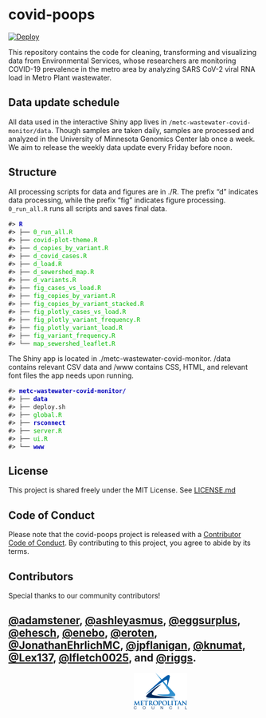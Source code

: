 
<!-- README.md is generated from README.Rmd. Please edit that file -->

# covid-poops

<!-- badges: start -->

[![Deploy](https://github.com/Metropolitan-Council/covid-poops/actions/workflows/deploy.yaml/badge.svg)](https://github.com/Metropolitan-Council/covid-poops/actions/workflows/deploy.yaml)
<!-- badges: end -->

This repository contains the code for cleaning, transforming and
visualizing data from Environmental Services, whose researchers are
monitoring COVID-19 prevalence in the metro area by analyzing SARS CoV-2
viral RNA load in Metro Plant wastewater.

## Data update schedule

All data used in the interactive Shiny app lives in
`/metc-wastewater-covid-monitor/data`. Though samples are taken daily,
samples are processed and analyzed in the University of Minnesota
Genomics Center lab once a week. We aim to release the weekly data
update every Friday before noon.

## Structure

All processing scripts for data and figures are in ./R. The prefix “d”
indicates data processing, while the prefix “fig” indicates figure
processing. `0_run_all.R` runs all scripts and saves final data.

<PRE class="fansi fansi-output"><CODE>#&gt; <span style='color: #0000BB; font-weight: bold;'>R</span>
#&gt; ├── <span style='color: #00BB00;'>0_run_all.R</span>
#&gt; ├── <span style='color: #00BB00;'>covid-plot-theme.R</span>
#&gt; ├── <span style='color: #00BB00;'>d_copies_by_variant.R</span>
#&gt; ├── <span style='color: #00BB00;'>d_covid_cases.R</span>
#&gt; ├── <span style='color: #00BB00;'>d_load.R</span>
#&gt; ├── <span style='color: #00BB00;'>d_sewershed_map.R</span>
#&gt; ├── <span style='color: #00BB00;'>d_variants.R</span>
#&gt; ├── <span style='color: #00BB00;'>fig_cases_vs_load.R</span>
#&gt; ├── <span style='color: #00BB00;'>fig_copies_by_variant.R</span>
#&gt; ├── <span style='color: #00BB00;'>fig_copies_by_variant_stacked.R</span>
#&gt; ├── <span style='color: #00BB00;'>fig_plotly_cases_vs_load.R</span>
#&gt; ├── <span style='color: #00BB00;'>fig_plotly_variant_frequency.R</span>
#&gt; ├── <span style='color: #00BB00;'>fig_plotly_variant_load.R</span>
#&gt; ├── <span style='color: #00BB00;'>fig_variant_frequency.R</span>
#&gt; └── <span style='color: #00BB00;'>map_sewershed_leaflet.R</span>
</CODE></PRE>

The Shiny app is located in ./metc-wastewater-covid-monitor. /data
contains relevant CSV data and /www contains CSS, HTML, and relevant
font files the app needs upon running.

<PRE class="fansi fansi-output"><CODE>#&gt; <span style='color: #0000BB; font-weight: bold;'>metc-wastewater-covid-monitor/</span>
#&gt; ├── <span style='color: #0000BB; font-weight: bold;'>data</span>
#&gt; ├── deploy.sh
#&gt; ├── <span style='color: #00BB00;'>global.R</span>
#&gt; ├── <span style='color: #0000BB; font-weight: bold;'>rsconnect</span>
#&gt; ├── <span style='color: #00BB00;'>server.R</span>
#&gt; ├── <span style='color: #00BB00;'>ui.R</span>
#&gt; └── <span style='color: #0000BB; font-weight: bold;'>www</span>
</CODE></PRE>

## License

This project is shared freely under the MIT License. See
[LICENSE.md](LICENSE.md)

## Code of Conduct

Please note that the covid-poops project is released with a [Contributor
Code of
Conduct](https://contributor-covenant.org/version/2/0/CODE_OF_CONDUCT.html).
By contributing to this project, you agree to abide by its terms.

## Contributors

Special thanks to our community contributors!

## [@adamstener](https://github.com/adamstener), [@ashleyasmus](https://github.com/ashleyasmus), [@eggsurplus](https://github.com/eggsurplus), [@ehesch](https://github.com/ehesch), [@enebo](https://github.com/enebo), [@eroten](https://github.com/eroten), [@JonathanEhrlichMC](https://github.com/JonathanEhrlichMC), [@jpflanigan](https://github.com/jpflanigan), [@knumat](https://github.com/knumat), [@Lex137](https://github.com/Lex137), [@lfletch0025](https://github.com/lfletch0025), and [@riggs](https://github.com/riggs).

<a href="https://metrocouncil.org" target="_blank"><img src="metc-wastewater-covid-monitor/www/main-logo.png" style="margin-left: 50%;margin-right: 50%;">

<div>

</div>

</a>
